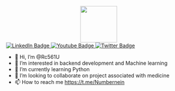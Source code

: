 <div id="header" align="center">
  <img src="https://media.giphy.com/media/PgLLtnqHts1woXeKpy/giphy.gif" width="100"/>
</div>
<div id="badges">
  <a href="your-linkedin-URL">
    <img src="https://img.shields.io/badge/LinkedIn-blue?style=for-the-badge&logo=linkedin&logoColor=white" alt="LinkedIn Badge"/>
  </a>
  <a href="your-youtube-URL">
    <img src="https://img.shields.io/badge/YouTube-red?style=for-the-badge&logo=youtube&logoColor=white" alt="Youtube Badge"/>
  </a>
  <a href="your-twitter-URL">
    <img src="https://img.shields.io/badge/Twitter-blue?style=for-the-badge&logo=twitter&logoColor=white" alt="Twitter Badge"/>
  </a>
</div>


- 👋 Hi, I’m @Rc561U
- 👀 I’m interested in backend development and Machine learning 
- 🌱 I’m currently learning Python
- 💞️ I’m looking to collaborate on project associated with medicine
- 📫 How to reach me https://t.me/Numbernein

<!---
Rc561U/Rc561U is a ✨ special ✨ repository because its `README.md` (this file) appears on your GitHub profile.
You can click the Preview link to take a look at your changes.
--->
